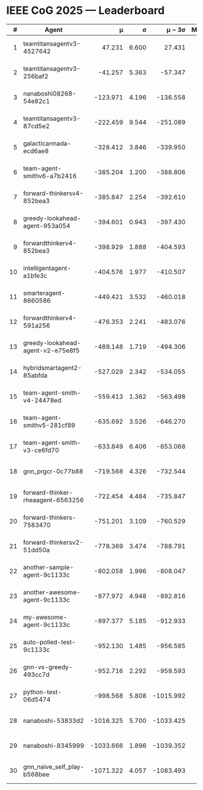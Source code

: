 # IEEE CoG 2025 — Leaderboard

| # | Agent | μ | σ | μ − 3σ | Matches | Updated |
|---:|---|---:|---:|---:|---:|---|
| 1 | teamtitansagentv3-4527642 | 47.231 | 6.600 | 27.431 | 22830 | 2025-08-26 16:24 |
| 2 | teamtitansagentv3-256baf2 | -41.257 | 5.363 | -57.347 | 23316 | 2025-08-26 16:24 |
| 3 | nanaboshi08268-54e82c1 | -123.971 | 4.196 | -136.558 | 360 | 2025-08-26 16:24 |
| 4 | teamtitansagentv3-87cd5e2 | -222.459 | 9.544 | -251.089 | 23886 | 2025-08-26 16:24 |
| 5 | galacticarmada-ecd6ae8 | -328.412 | 3.846 | -339.950 | 21600 | 2025-08-26 16:24 |
| 6 | team-agent-smithv6-a7b2416 | -385.204 | 1.200 | -388.806 | 22940 | 2025-08-26 16:24 |
| 7 | forward-thinkersv4-852bea3 | -385.847 | 2.254 | -392.610 | 19233 | 2025-08-26 16:24 |
| 8 | greedy-lookahead-agent-953a054 | -394.601 | 0.943 | -397.430 | 21236 | 2025-08-26 16:24 |
| 9 | forwardthinkerv4-852bea3 | -398.929 | 1.888 | -404.593 | 19495 | 2025-08-26 16:24 |
| 10 | intelligentagent-a1bfe3c | -404.576 | 1.977 | -410.507 | 19637 | 2025-08-26 16:24 |
| 11 | smarteragent-8660586 | -449.421 | 3.532 | -460.018 | 19524 | 2025-08-26 16:24 |
| 12 | forwardthinkerv4-591a256 | -476.353 | 2.241 | -483.076 | 18754 | 2025-08-26 16:24 |
| 13 | greedy-lookahead-agent-v2-e75e8f5 | -489.148 | 1.719 | -494.306 | 23576 | 2025-08-26 16:24 |
| 14 | hybridsmartagent2-85abfda | -527.029 | 2.342 | -534.055 | 19517 | 2025-08-26 16:24 |
| 15 | team-agent-smith-v4-24478ed | -559.413 | 1.362 | -563.498 | 22896 | 2025-08-26 16:24 |
| 16 | team-agent-smithv5-281cf89 | -635.692 | 3.526 | -646.270 | 22120 | 2025-08-26 16:24 |
| 17 | team-agent-smith-v3-ce6fd70 | -633.849 | 6.406 | -653.068 | 23656 | 2025-08-26 16:24 |
| 18 | gnn_prgcr-0c77b88 | -719.568 | 4.326 | -732.544 | 20380 | 2025-08-26 16:24 |
| 19 | forward-thinker-rheaagent-6563256 | -722.454 | 4.464 | -735.847 | 21264 | 2025-08-26 16:24 |
| 20 | forward-thinkers-7583470 | -751.201 | 3.109 | -760.529 | 21220 | 2025-08-26 16:24 |
| 21 | forward-thinkersv2-51dd50a | -778.369 | 3.474 | -788.791 | 22344 | 2025-08-26 16:24 |
| 22 | another-sample-agent-9c1133c | -802.058 | 1.996 | -808.047 | 23300 | 2025-08-26 16:24 |
| 23 | another-awesome-agent-9c1133c | -877.972 | 4.948 | -892.816 | 24900 | 2025-08-26 16:24 |
| 24 | my-awesome-agent-9c1133c | -897.377 | 5.185 | -912.933 | 23920 | 2025-08-26 16:24 |
| 25 | auto-polled-test-9c1133c | -952.130 | 1.485 | -956.585 | 23880 | 2025-08-26 16:24 |
| 26 | gnn-vs-greedy-493cc7d | -952.716 | 2.292 | -959.593 | 18100 | 2025-08-26 16:24 |
| 27 | python-test-06d5474 | -998.568 | 5.808 | -1015.992 | 18490 | 2025-08-26 16:24 |
| 28 | nanaboshi-53833d2 | -1016.325 | 5.700 | -1033.425 | 17780 | 2025-08-26 16:24 |
| 29 | nanaboshi-8345999 | -1033.666 | 1.896 | -1039.352 | 18630 | 2025-08-26 16:24 |
| 30 | gnn_naive_self_play-b568bee | -1071.322 | 4.057 | -1083.493 | 18760 | 2025-08-26 16:24 |
